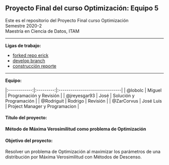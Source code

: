 ## Proyecto Final del curso Optimización: Equipo 5

Este es el repositorio del Proyecto Final curso Optimización   
Semestre 2020-2  
Maestría en Ciencia de Datos, ITAM  
______

**Ligas de trabajo:**  

* [forked repo erick](ttps://github.com/Rodriguit/analisis-numerico-computo-cientifico/tree/optimizacion-2020-2/proyecto_final/indicaciones)
* [develop branch](https://github.com/Rodriguit/Proyecto-final-equipo5-opt-2020/tree/develop)
* [construcción reporte](https://www.overleaf.com/project/5fc535eb8fa71982ee3a3c48)
____
**Equipo:**  

|:------------:|:---------:|:-------------------------------|
| @lobolc      | Miguel    | Programación y Revisión        |
| @jreyesgar93 | José      | Solución y Programación        |
| @Rodriguit   | Rodrigo   | Revisión                       |
| @ZarCorvus   | José Luis | Project Manager y Programacion |


#### Título del proyecto:  

**Método de Máxima Verosimilitud como problema de Optimización**

#### Objetivo del proyecto:   

Resolver un problema de Optimización al maximizar los parámetros de una distribución por Máxima Verosimilitud con Métodos de Descenso.










